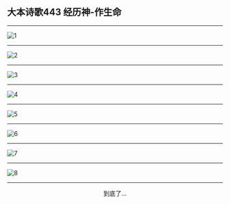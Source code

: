 
## 大本诗歌443 经历神-作生命
        
<div id="aplayer0"></div>

---

<img alt="1" data-original="https://cdn.jsdelivr.net/gh/k34869/shi/data/d0443/1">

---

<img alt="2" data-original="https://cdn.jsdelivr.net/gh/k34869/shi/data/d0443/2">

---

<img alt="3" data-original="https://cdn.jsdelivr.net/gh/k34869/shi/data/d0443/3">

---

<img alt="4" data-original="https://cdn.jsdelivr.net/gh/k34869/shi/data/d0443/4">

---

<img alt="5" data-original="https://cdn.jsdelivr.net/gh/k34869/shi/data/d0443/5">

---

<img alt="6" data-original="https://cdn.jsdelivr.net/gh/k34869/shi/data/d0443/6">

---

<img alt="7" data-original="https://cdn.jsdelivr.net/gh/k34869/shi/data/d0443/7">

---

<img alt="8" data-original="https://cdn.jsdelivr.net/gh/k34869/shi/data/d0443/8">

---

<p style="text-align: center">到底了...</p>

<script src="/js/dist-view.js"></script>

<script>
MAIN.id = 'd0443';
        
const ap0 = new APlayer({
    container: document.getElementById('aplayer0'),
    volume: 1,
    loop: 'none',
    preload: 'none',
    audio: [{
        name: '大本诗歌443.mp3',
        artist: '大本诗歌',
        url: 'https://res.wx.qq.com/voice/getvoice?mediaid=MzI0NTk3MDM5M18yMjQ3NDkyOTgw',
        cover: '/favicon'
    }]
});
</script>
